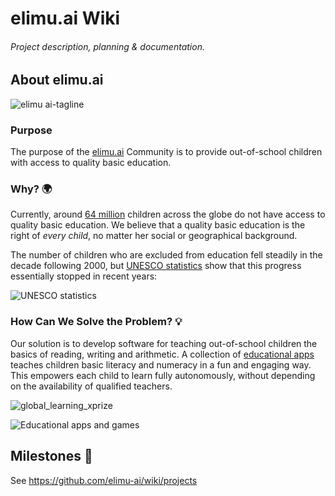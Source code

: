 # elimu.ai Wiki

###### Project description, planning & documentation.


## About elimu.ai

![elimu ai-tagline](https://user-images.githubusercontent.com/15718174/54360503-e8e88980-465c-11e9-9792-32b513105cf3.png)

### Purpose

The purpose of the [elimu.ai](http://elimu.ai) Community is to provide out-of-school children with access to quality basic education.

### Why? 🌍

Currently, around [64 million](http://uis.unesco.org/en/news/new-education-data-sdg-4-and-more) children across the globe do not have access to quality basic education. We believe that a quality basic education is the right of _every child_, no matter her social or geographical background.

The number of children who are excluded from education fell steadily in the decade following 2000, but [UNESCO statistics](http://uis.unesco.org/en/news/new-education-data-sdg-4-and-more) show that this progress essentially stopped in recent years:

![UNESCO statistics](https://user-images.githubusercontent.com/15718174/82108940-1b13e080-9765-11ea-8c51-e7a15ca7690b.png)

### How Can We Solve the Problem? 💡

Our solution is to develop software for teaching out-of-school children the basics of reading, writing and arithmetic. A collection of [educational apps](http://elimu.ai) teaches children basic literacy and numeracy in a fun and engaging way. This empowers each child to learn fully autonomously, without depending on the availability of qualified teachers.

![global_learning_xprize](https://user-images.githubusercontent.com/15718174/82108905-cf613700-9764-11ea-949d-0faf0c58d835.jpg)

![Educational apps and games](https://user-images.githubusercontent.com/15718174/82109205-c3767480-9766-11ea-947b-fa53cfcba767.png)


## Milestones 📆

See https://github.com/elimu-ai/wiki/projects



